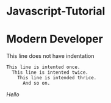 # Javascript-Tutorial
# Modern Developer
  
  This line does not have indentation
  
    This line is intented once.
      This line is intented twice.
        This line is intended thrice.
          And so on.

*Hello*
    


